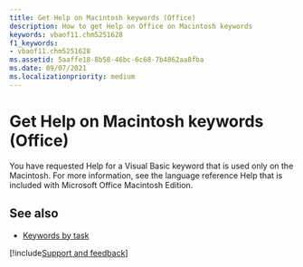 ```yaml
---
title: Get Help on Macintosh keywords (Office)
description: How to get Help on Office on Macintosh keywords
keywords: vbaof11.chm5251628
f1_keywords:
- vbaof11.chm5251628
ms.assetid: 5aaffe18-8b58-46bc-6c68-7b4862aa8fba
ms.date: 09/07/2021
ms.localizationpriority: medium
---
```



# Get Help on Macintosh keywords (Office)

You have requested Help for a Visual Basic keyword that is used only on the Macintosh. For more information, see the language reference Help that is included with Microsoft Office Macintosh Edition.

## See also

- [Keywords by task](../../language/reference/user-interface-help/keywords-by-task.md)

[!include[Support and feedback](~/includes/feedback-boilerplate.md)]
